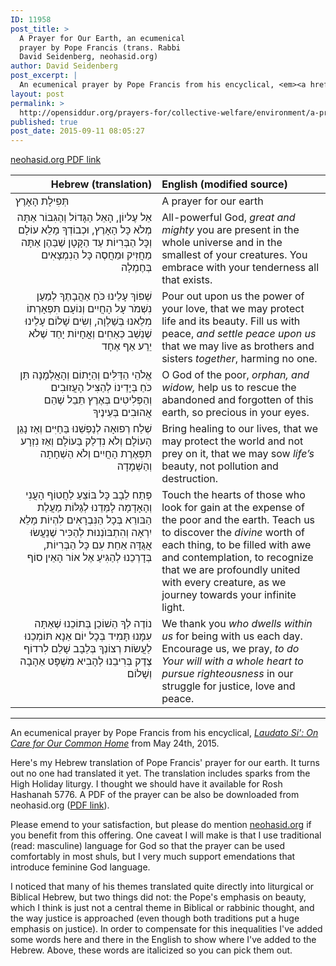 ```yaml
---
ID: 11958
post_title: >
  A Prayer for Our Earth, an ecumenical
  prayer by Pope Francis (trans. Rabbi
  David Seidenberg, neohasid.org)
author: David Seidenberg
post_excerpt: |
  An ecumenical prayer by Pope Francis from his encyclical, <em><a href="http://w2.vatican.va/content/francesco/en/encyclicals/documents/papa-francesco_20150524_enciclica-laudato-si.html">Laudato Si</a></em> (praise be to you) from May 24th, 2015. Here's my draft of a Hebrew translation of Pope Francis' prayer for our earth. It turns out no one had translated it yet. The translation includes sparks from the High Holiday liturgy. I thought we should have it available for Rosh Hashanah, even though I'm sure the translation could use more work and more feedback.
layout: post
permalink: >
  http://opensiddur.org/prayers-for/collective-welfare/environment/a-prayer-for-our-earth-an-ecumenical-prayer-by-pope-francis-trans-rabbi-david-seidenberg-neohasid-org/
published: true
post_date: 2015-09-11 08:05:27
---
```

<style type="text/css" media="all">.printfriendly {display: none!important;}</style>

<a href="http://neohasid.org/pdf/PopeFrancis-Earthprayer-Hebrew2.pdf">neohasid.org PDF link</a>

<table style="margin-left: auto;margin-right: auto;" class="draggable">
<thead><tr><th id="x" style="text-align: right;">Hebrew (translation)</th><th style="text-align: left;">English (modified source)</th></tr></thead>
<tbody>
<tr>
<td style="vertical-align:top;" width="46%">
<div class="liturgy"><span lang="he">
תְּפִילָת הָאָרֶץ
 </span></div>
</td>
 
<td style="vertical-align:top;" width="53%">
<div class="english">
A prayer for our earth
</div>
</td></tr>


<tr><td style="vertical-align: top;" width="46%">
<div class="liturgy" style="text-align: right;"><span lang="he">
אֵל עֶליוֹן, הָאֵל הַגָּדוֹל וְהַגִּבּוֹר
אַתָּה מְלֹא כָּל הָאָרֶץ, וּכְבוֹדְךָ מָלֵא עוֹלָם
וְכָּל הַבְּרִיוֹת עַד הַקָּטָן שֶׁבַּהֶן
אַתָּה מַחֲזִיק וּמַחֲסֶה
כָּל הַנִמְצָאִים בְּחֶמְלָה
 </span></div>
</td>
 
<td style="vertical-align:top;" width="53%">
<div class="english">
All-powerful God, <em>great and mighty</em>
you are present in the whole universe
and in the smallest of your creatures.
You embrace
with your tenderness all that exists.
</div>
</td></tr>


<tr><td style="vertical-align: top;" width="46%">
<div class="liturgy" style="text-align: right;"><span lang="he">
שְׁפוֹךְ עָלֵינוּ כֹּחַ אַהֲבָתֶךָ
לְמַעַן נִשְׁמֹר עָל הָחֲיִים וְנוֹעָם תִּפְאָרְתוֹ
מִלֵאנוּ בְּשַׁלְוָה, וְשִׂים שָׁלוֹם עָלֵינוּ
שֶׁנֵשֵׁב כְּאַחִים וְאֳחָיוֹת יָחַד
שֶׁלֹא יֵרַע אַף אֶחָד
 </span></div>
</td>
 
<td style="vertical-align:top;" width="53%">
<div class="english">
Pour out upon us the power of your love,
that we may protect life and its beauty.
Fill us with peace, <em>and settle peace upon us</em>
that we may live as brothers and sisters <em>together</em>, 
harming no one.
</div>
</td></tr>


<tr><td style="vertical-align: top;" width="46%">
<div class="liturgy" style="text-align: right;"><span lang="he">
אֱלֹהֵי הַדַּלִּים וְהַיָּתוֹם וְהָאֲלְמָנָה
תֵּן כֹּחַ בְּיָדֵינוֹ לְהַצִּיל
הָעֲזוּבִים וְהַפְּלִיטִים בְּאֶרֶץ תֵּבֵל
שֶׁהֵם אֲהוּבִים בְּעֵינֶיךָ
 </span></div>
</td>
 
<td style="vertical-align:top;" width="53%">
<div class="english">
O God of the poor, <em>orphan, and widow,</em>
help us to rescue
the abandoned and forgotten of this earth,
so precious in your eyes.
</div>
</td></tr>


<tr><td style="vertical-align: top;" width="46%">
<div class="liturgy" style="text-align: right;"><span lang="he">
שְׁלַח רְפוּאָה לְנַפְשֵׁנוּ בַּחַיִּים
וְאַז נָגֵן הָעוֹלָם
וְלֹא נִדְלַק בַּעוֹלָם
וְאַז נִזְרָע תִּפְאֶרֶת הָחֲיִים
וְלֹא הַשְׁחָתָה וְהַשְׁמָדָה
 </span></div>
</td>
 
<td style="vertical-align:top;" width="53%">
<div class="english">
Bring healing to our lives,
that we may protect the world
and not prey on it,
that we may sow <em>life’s</em> beauty,
not pollution and destruction.
</div>
</td></tr>


<tr><td style="vertical-align: top;" width="46%">
<div class="liturgy" style="text-align: right;"><span lang="he">
פְּתַח לֵבָב כָּל בּוֹצֵעַ
לַחֲטוֹף הָעֲנִי וְהָאָדָמָה
לָמַּדֵנוּ לְגַלּוֹת
מַעֲלַת הַבּורֵא בְּכָל הַנִּבְרָאִים
לִהְיוֹת מָלֵא יִרְאָה וְהִתְבּוֺנְנוּת
לְהַכִּיר שֶׁנֵעֲשׂוּ אֲגֻדָּה אַחַת
עִם כָּל הַבְּרִיוֹת, בְּדָרְכֵנוּ
לְהַגִּיעַ אֶל אוֹר הָאֵין סוֹף
 </span></div>
</td>
 
<td style="vertical-align:top;" width="53%">
<div class="english">
Touch the hearts of those who look for gain
at the expense of the poor and the earth.
Teach us to discover
the <em>divine</em> worth of each thing,
to be filled with awe and contemplation,
to recognize that we are profoundly united
with every creature, as we journey
towards your infinite light.
</div>
</td></tr>


<tr><td style="vertical-align: top;" width="46%">
<div class="liturgy" style="text-align: right;"><span lang="he">
נוֹדֶה לְךָ הַשׁוֹכֵן בְּתוֹכֵנוּ
שֶׁאַתָּה עִמָּנוּ תָּמִיד בְּכָל יוֹם
אַנָא תּוֹמְכֵנוּ
לַעֲשׂוֹת רְצוֹנְךָ בְּלֵבָב שָׁלֵם
לִרדוֹף צֶדֶק בְּרִיבֵנוּ
לְהָבִיא מִשְׁפָּט אַהָבָה וְשָׁלוֹם
 </span></div>
</td>
 
<td style="vertical-align:top;" width="53%">
<div class="english">
We thank you <em>who dwells within us</em>
for being with us each day.
Encourage us, we pray,
<em>to do Your will with a whole heart</em>
<em>to pursue righteousness</em> in our struggle
for justice, love and peace.
</div>
</td></tr>
</tbody></tbody></table>

<hr />

An ecumenical prayer by Pope Francis from his encyclical, <em><a href="http://w2.vatican.va/content/francesco/en/encyclicals/documents/papa-francesco_20150524_enciclica-laudato-si.html">Laudato Si': On Care for Our Common Home</a></em> from May 24th, 2015.

Here's my Hebrew translation of Pope Francis' prayer for our earth. It turns out no one had translated it yet. The translation includes sparks from the High Holiday liturgy. I thought we should have it available for Rosh Hashanah 5776. A PDF of the prayer can be also be downloaded from neohasid.org (<a href="http://neohasid.org/pdf/PopeFrancis-Earthprayer-Hebrew2.pdf">PDF link</a>).

Please emend to your satisfaction, but please do mention <a href="http://neohasid.org">neohasid.org</a> if you benefit from this offering. One caveat I will make is that I use traditional (read: masculine) language for God so that the prayer can be used comfortably in most shuls, but I very much support emendations that introduce feminine God language.

I noticed that many of his themes translated quite directly into liturgical or Biblical Hebrew, but two things did not: the Pope's emphasis on beauty, which I think is just not a central theme in Biblical or rabbinic thought, and the way justice is approached (even though both traditions put a huge emphasis on justice). In order to compensate for this inequalities I've added some words here and there in the English to show where I've added to the Hebrew. Above, these words are italicized so you can pick them out.